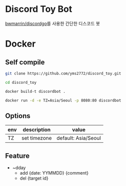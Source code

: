 # Discord Toy Bot
[bwmarrin/discordgo](https://github.com/bwmarrin/discordgo)를 사용한 간단한 디스코드 봇

# Docker
## Self compile
```bash
git clone https://github.com/yms2772/discord_toy.git

cd discord_toy

docker build-t discordbot .

docker run -d -e TZ=Asia/Seoul -p 8080:80 discordbot
```

## Options
|env|description|value|
|------|---|---|
|TZ|set timezone|default: Asia/Seoul|

## Feature
+ ~dday
    + add {date: YYMMDD} {comment}
    + del {target id}
